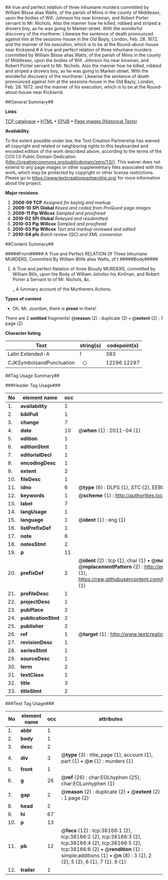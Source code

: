 #A true and perfect relation of three inhumane murders committed by William Blisse alias Watts, of the parish of Mims in the county of Middlesex, upon the bodies of Will. Johnson his near kinsman, and Robert Porter servant to Mr. Nichols. Also the manner how he killed, robbed and striped a drovers boy, as he was going to Market-street. With the wonderful discovery of the murtherer. Likewise the sentence of death pronounced against him at the sessions-house in the Old Bayly, London, Feb. 28. 1672. and the manner of his execution, which is to be at the Round-about-house near Kicksend.#
A true and perfect relation of three inhumane murders committed by William Blisse alias Watts, of the parish of Mims in the county of Middlesex, upon the bodies of Will. Johnson his near kinsman, and Robert Porter servant to Mr. Nichols. Also the manner how he killed, robbed and striped a drovers boy, as he was going to Market-street. With the wonderful discovery of the murtherer. Likewise the sentence of death pronounced against him at the sessions-house in the Old Bayly, London, Feb. 28. 1672. and the manner of his execution, which is to be at the Round-about-house near Kicksend.

##General Summary##

**Links**

[TCP catalogue](http://www.ota.ox.ac.uk/tcp/)  • 
[HTML](http://tei.it.ox.ac.uk/tcp/Texts-HTML/free/A63/A63450.html)  • 
[EPUB](http://tei.it.ox.ac.uk/tcp/Texts-EPUB/free/A63/A63450.epub) • 
[Page images (Historical Texts)](https://historicaltexts.jisc.ac.uk/eebo-99833688e)

**Availability**

To the extent possible under law, the Text Creation Partnership has waived all copyright and related or neighboring rights to this keyboarded and encoded edition of the work described above, according to the terms of the CC0 1.0 Public Domain Dedication (http://creativecommons.org/publicdomain/zero/1.0/). This waiver does not extend to any page images or other supplementary files associated with this work, which may be protected by copyright or other license restrictions. Please go to https://www.textcreationpartnership.org/ for more information about the project.

**Major revisions**

1. __2009-09__ __TCP__ *Assigned for keying and markup*
1. __2009-10__ __SPi Global__ *Keyed and coded from ProQuest page images*
1. __2009-11__ __Pip Willcox__ *Sampled and proofread*
1. __2010-02__ __SPi Global__ *Rekeyed and resubmitted*
1. __2010-03__ __Pip Willcox__ *Sampled and proofread*
1. __2010-03__ __Pip Willcox__ *Text and markup reviewed and edited*
1. __2010-04__ __pfs__ *Batch review (QC) and XML conversion*

##Content Summary##

#####Front#####
A True and Perfect RELATION Of Three Inhumane MURDERS, Committed By William Bliſſe alias Watts, of t
#####Body#####

1. A True and perfect Relation of three Bloudy MURDERS, committed by William Bliſs, upon the Body of William Johnſon his Kinſman, and Robert Porter a Servant to of Mr. Nichols, &c.

    _ A ſummary account of the Murtherers Actions.

**Types of content**

  * Oh, Mr. Jourdain, there is **prose** in there!

There are 2 **omitted** fragments! 
 @__reason__ (2) : duplicate (2)  •  @__extent__ (2) : 1 page (2)

**Character listing**


|Text|string(s)|codepoint(s)|
|---|---|---|
|Latin Extended-A|ſ|383|
|CJKSymbolsandPunctuation|〈〉|12296 12297|

##Tag Usage Summary##

###Header Tag Usage###

|No|element name|occ|attributes|
|---|---|---|---|
|1.|__availability__|1||
|2.|__biblFull__|1||
|3.|__change__|7||
|4.|__date__|10| @__when__ (1) : 2011-04 (1)|
|5.|__edition__|1||
|6.|__editionStmt__|1||
|7.|__editorialDecl__|1||
|8.|__encodingDesc__|1||
|9.|__extent__|2||
|10.|__fileDesc__|1||
|11.|__idno__|6| @__type__ (6) : DLPS (1), STC (2), EEBO-CITATION (1), PROQUEST (1), VID (1)|
|12.|__keywords__|1| @__scheme__ (1) : http://authorities.loc.gov/ (1)|
|13.|__label__|7||
|14.|__langUsage__|1||
|15.|__language__|1| @__ident__ (1) : eng (1)|
|16.|__listPrefixDef__|1||
|17.|__note__|6||
|18.|__notesStmt__|2||
|19.|__p__|11||
|20.|__prefixDef__|2| @__ident__ (2) : tcp (1), char (1)  •  @__matchPattern__ (2) : ([0-9\-]+):([0-9IVX]+) (1), (.+) (1)  •  @__replacementPattern__ (2) : http://eebo.chadwyck.com/downloadtiff?vid=$1&page=$2 (1), https://raw.githubusercontent.com/textcreationpartnership/Texts/master/tcpchars.xml#$1 (1)|
|21.|__profileDesc__|1||
|22.|__projectDesc__|1||
|23.|__pubPlace__|2||
|24.|__publicationStmt__|2||
|25.|__publisher__|2||
|26.|__ref__|1| @__target__ (1) : http://www.textcreationpartnership.org/docs/. (1)|
|27.|__revisionDesc__|1||
|28.|__seriesStmt__|1||
|29.|__sourceDesc__|1||
|30.|__term__|2||
|31.|__textClass__|1||
|32.|__title__|3||
|33.|__titleStmt__|2||


###Text Tag Usage###

|No|element name|occ|attributes|
|---|---|---|---|
|1.|__abbr__|1||
|2.|__body__|1||
|3.|__desc__|2||
|4.|__div__|3| @__type__ (3) : title_page (1), account (1), part (1)  •  @__n__ (1) : murders (1)|
|5.|__front__|1||
|6.|__g__|26| @__ref__ (26) : char:EOLhyphen (25), char:EOLunhyphen (1)|
|7.|__gap__|2| @__reason__ (2) : duplicate (2)  •  @__extent__ (2) : 1 page (2)|
|8.|__head__|2||
|9.|__hi__|67||
|10.|__p__|13||
|11.|__pb__|12| @__facs__ (12) : tcp:38166:1 (2), tcp:38166:2 (2), tcp:38166:3 (2), tcp:38166:4 (2), tcp:38166:5 (2), tcp:38166:6 (2)  •  @__rendition__ (1) : simple:additions (1)  •  @__n__ (8) : 3 (1), 2 (2), 5 (2), 6 (1), 7 (1), 8 (1)|
|12.|__trailer__|1||
